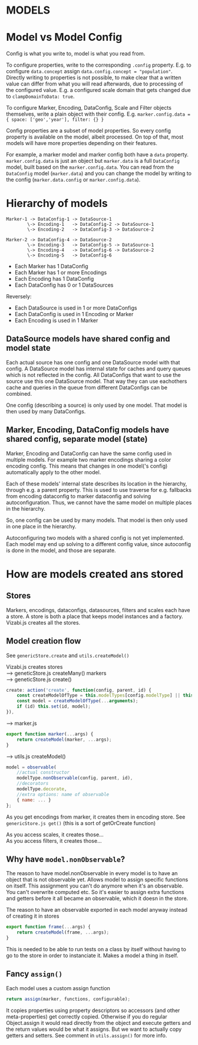 
# MODELS

# Model vs Model Config

Config is what you write to, model is what you read from.

To configure properties, write to the corresponding `.config` property. E.g. to configure `data.concept` assign `data.config.concept = "population"`. Directly writing to properties is not possible, to make clear that a written value can differ from what you will read afterwards, due to processing of the configured value. E.g. a configured scale domain that gets changed due to `clampDomainToData: true`.

To configure Marker, Encoding, DataConfig, Scale and Filter objects themselves, write a plain object with their config. E.g. `marker.config.data = { space: ['geo','year'], filter: {} }`

Config properties are a subset of model properties. So every config property is available on the model, albeit processed. On top of that, most models will have more properties depending on their features.  

For example, a marker model and marker config both have a `data` property. `marker.config.data` is just an object but `marker.data` is a full `DataConfig` model, built based on the `marker.config.data`. You can read from the `DataConfig` model (`marker.data`) and you can change the model by writing to the config (`marker.data.config` or `marker.config.data`).  



# Hierarchy of models
```
Marker-1 -> DataConfig-1 -> DataSource-1
        \-> Encoding-1   -> DataConfig-2 -> DataSource-1
        \-> Encoding-2   -> DataConfig-3 -> DataSource-2

Marker-2 -> DataConfig-4 -> DataSource-2
        \-> Encoding-3   -> DataConfig-5 -> DataSource-1
        \-> Encoding-4   -> DataConfig-6 -> DataSource-2
        \-> Encoding-5   -> DataConfig-6

```

- Each Marker has 1 DataConfig
- Each Marker has 1 or more Encodings
- Each Encoding has 1 DataConfig
- Each DataConfig has 0 or 1 DataSources

Reversely:

- Each DataSource is used in 1 or more DataConfigs
- Each DataConfig is used in 1 Encoding or Marker
- Each Encoding is used in 1 Marker

## DataSource models have shared config and model state

Each actual source has one config and one DataSource model with that config. A DataSource model has internal state for caches and query queues which is not reflected in the config. All DataConfigs that want to use the source use this one DataSource model. That way they can use eachothers cache and queries in the queue from different DataConfigs can be combined.

One config (describing a source) is only used by one model. That model is then used by many DataConfigs.

## Marker, Encoding, DataConfig models have shared config, separate model (state)

Marker, Encoding and DataConfig can have the same config used in multiple models. For example two marker encodings sharing a color encoding config. This means that changes in one model('s config) automatically apply to the other model. 

Each of these models' internal state describes its location in the hierarchy, through e.g. a parent property. This is used to use traverse for e.g. fallbacks from encoding dataconfig to marker dataconfig and solving autoconfiguration. Thus, we cannot have the same model on multiple places in the hierarchy.

So, one config can be used by many models. That model is then only used in one place in the hierarchy.

Autoconfiguring two models with a shared config is not yet implemented. Each model may end up solving to a different config value, since autoconfig is done in the model, and those are separate.

# How are models created ans stored

## Stores
Markers, encodings, dataconfigs, datasources, filters and scales each have a store. A store is both a place that keeps model instances and a factory. Vizabi.js creates all the stores.

## Model creation flow
See `genericStore.create` and `utils.createModel()`

Vizabi.js creates stores  
—> geneticStore.js createMany() markers  
—> geneticStore.js create()
```js
create: action('create', function(config, parent, id) {
    const createModelOfType = this.modelTypes[config.modelType] || this.modelTypesbaseType;
    const model = createModelOfType(...arguments);
    if (id) this.set(id, model);
}),
```
—> marker.js 
```js
export function marker(...args) {
    return createModel(marker, ...args);
}
```
—> utils.js createModel()
```js
model = observable(
    //actual constructor
    modelType.nonObservable(config, parent, id), 
    //decorators
    modelType.decorate,
    //extra options: name of observable
    { name: ... }
};
```
As you get encodings from marker, it creates them in encoding store. See `genericStore.js get()` (this is a sort of getOrCreate function)  

As you access scales, it creates those...  
As you access filters, it creates those...

## Why have `model.nonObservable`?
The reason to have model.nonObservable in every model is to have an object that is not observable yet. Allows model to assign specific functions on itself. This assignment you can't do anymore when it's an observable. You can't overwrite computed etc. So it's easier to assign extra functions and getters before it all became an observable, which it doesn in the store.

The reason to have an observable exported in each model anyway instead of creating it in stores
```js
export function frame(...args) {
    return createModel(frame, ...args);
}
```
This is needed to be able to run tests on a class by itself without having to go to the store in order to instanciate it. Makes a model a thing in itself.

## Fancy `assign()`
Each model uses a custom assign function
```js
return assign(marker, functions, configurable);
```
It copies properties using property descriptors so accessors (and other meta-properties) get correctly copied. Otherwise if you do regular Object.assign it would read directly from the object and execute getters and the return values would be what it assigns. But we want to actually copy getters and setters. See comment in `utils.assign()` for more info.